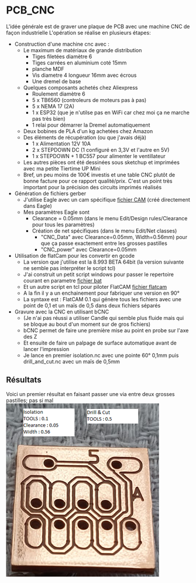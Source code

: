 # PCB_CNC

L'idée générale est de graver une plaque de PCB avec une machine CNC de façon industrielle
L'opération se réalise en plusieurs étapes:
- Construction d'une machine cnc avec :
  - Le maximum de matériaux de grande distribution
    - Tiges filetées diamètre 6
    - Tiges carrées en aluminium coté 15mm
    - planche MDF
    - Vis diametre 4 longueur 16mm avec écrous
    - Une dremel de base
  - Quelques composants achetés chez Aliexpress
    - Roulement diamètre 6
    - 5 x TB6560 (controleurs de moteurs pas à pas)
    - 5 x NEMA 17 (2A)
    - 1 x ESP32 (que je n'utilse pas en WiFi car chez moi ça ne marche pas très bien)
    - 1 relai pour démarrer la Dremel automatiquement
  - Deux bobines de PLA d'un kg achetées chez Amazon 
  - Des éléments de récupération (ou que j'avais déjà)
    - 1 x Alimentation 12V 10A
    - 2 x STEPDOWN DC (1 configuré en 3,3V et l'autre en 5V)
    - 1 x STEPDOWN + 1 BC557 pour alimenter le ventillateur
  - Les autres pièces ont été dessinées sous sketchup et imprimées avec ma petite Tiertime UP Mini
  - Bref, un peu moins de 100€ investis et une table CNC plutôt de bonne facture pour ce rapport qualité/prix. C'est un point très important pour la précision des circuits imprimés réalisés
- Génération de fichiers gerber
  - J'utilise Eagle avec un cam spécifique [fichier CAM](cnc.cam) (créé directement dans Eagle)
  - Mes paramètres Eagle sont
    - Clearance = 0.05mm (dans le menu Edit/Design rules/Clearance pour tous les paramètres)
    - Création de net spécifiques (dans le menu Edit/Net classes)
      - "CNC_Data" avec Clearance=0.05mm, Width=0.56mm) pour que ça passe exactement entre les grosses pastilles
      - "CNC_power" avec Clearance=0.05mm
- Utilisation de flatCam pour les convertir en gcode
  - La version que j'utilise est la 8.993 BETA 64bit (la version suivante ne semble pas interpréter le script tcl)
  - J'ai construit un petit script windows pour passer le repertoire courant en parametre [fichier bat](FlatCAM.bat)
  - Et un autre script en tcl pour piloter FlatCAM [fichier flatcam](generic.FlatScript)
  - A la fin il y a un enchainement pour fabriquer une version en 90°
  - La syntaxe est : FlatCAM 0.1 qui génère tous les fichiers avec une point de 0,1 et un maïs de 0,5 dans deux fichiers séparés
- Gravure avec la CNC en utilisant bCNC
  - (Je n'ai pas réussi a utiliser Candle qui semble plus fluide mais qui se bloque au bout d'un moment sur de gros fichiers)
  - bCNC permet de faire une première mise au point en probe sur l'axe des Z
  - Et ensuite de faire un palpage de surface automatique avant de lancer l'impression
  - Je lance en premier isolation.nc avec une pointe 60° 0,1mm puis drill_and_cut.nc avec un maïs de 0,5mm

## Résultats
Voici un premier résultat en faisant passer une via entre deux grosses pastilles; pas si mal
![plot](png/test1.png)
